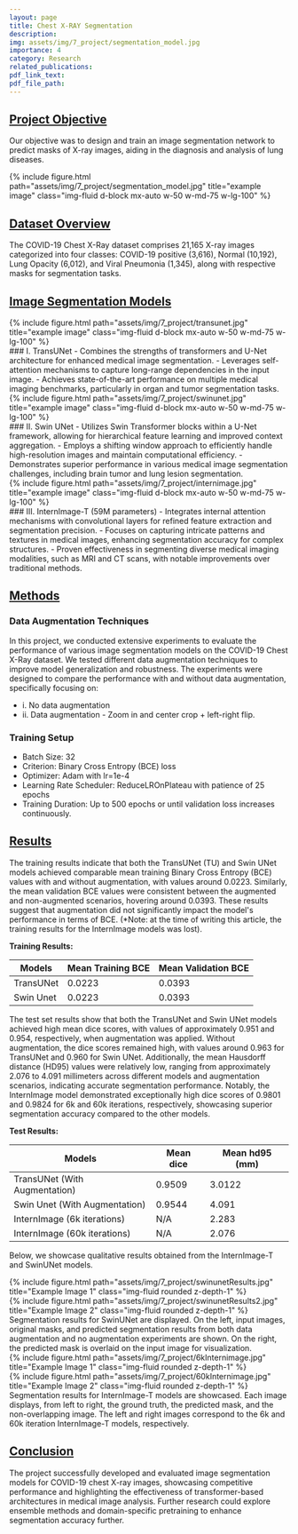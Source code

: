 ```yaml
---
layout: page
title: Chest X-RAY Segmentation
description: 
img: assets/img/7_project/segmentation_model.jpg
importance: 4
category: Research
related_publications: 
pdf_link_text: 
pdf_file_path: 
---
```


## <u>Project Objective</u>
Our objective was to design and train an image segmentation network to predict masks of X-ray images, aiding in the diagnosis and analysis of lung diseases.

<div class="container text-center">
        {% include figure.html path="assets/img/7_project/segmentation_model.jpg" title="example image" class="img-fluid d-block mx-auto w-50 w-md-75 w-lg-100" %}
</div>


## <u>Dataset Overview</u>
The COVID-19 Chest X-Ray dataset comprises 21,165 X-ray images categorized into four classes: COVID-19 positive (3,616), Normal (10,192), Lung Opacity (6,012), and Viral Pneumonia (1,345), along with respective masks for segmentation tasks.


## <u>Image Segmentation Models</u>

<div class="container text-center">
        {% include figure.html path="assets/img/7_project/transunet.jpg" title="example image" class="img-fluid d-block mx-auto w-50 w-md-75 w-lg-100" %}
</div>
### I. TransUNet
  -	Combines the strengths of transformers and U-Net architecture for enhanced medical image segmentation.
  -	Leverages self-attention mechanisms to capture long-range dependencies in the input image.
  -	Achieves state-of-the-art performance on multiple medical imaging benchmarks, particularly in organ and tumor segmentation tasks.

<div class="container text-center">
        {% include figure.html path="assets/img/7_project/swinunet.jpg" title="example image" class="img-fluid d-block mx-auto w-50 w-md-75 w-lg-100" %}
</div>
### II. Swin UNet
  -	Utilizes Swin Transformer blocks within a U-Net framework, allowing for hierarchical feature learning and improved context aggregation.
  -	Employs a shifting window approach to efficiently handle high-resolution images and maintain computational efficiency.
  -	Demonstrates superior performance in various medical image segmentation challenges, including brain tumor and lung lesion segmentation.

<div class="container text-center">
        {% include figure.html path="assets/img/7_project/internimage.jpg" title="example image" class="img-fluid d-block mx-auto w-50 w-md-75 w-lg-100" %}
</div>
### III. InternImage-T (59M parameters)
  -	Integrates internal attention mechanisms with convolutional layers for refined feature extraction and segmentation precision.
  -	Focuses on capturing intricate patterns and textures in medical images, enhancing segmentation accuracy for complex structures.
  -	Proven effectiveness in segmenting diverse medical imaging modalities, such as MRI and CT scans, with notable improvements over traditional methods.


## <u>Methods</u>
### Data Augmentation Techniques
In this project, we conducted extensive experiments to evaluate the performance of various image segmentation models on the COVID-19 Chest X-Ray dataset. We tested different data augmentation techniques to improve model generalization and robustness. The experiments were designed to compare the performance with and without data augmentation, specifically focusing on:
-	i. No data augmentation
-	ii. Data augmentation - Zoom in and center crop + left-right flip. 

### Training Setup
- Batch Size: 32
- Criterion: Binary Cross Entropy (BCE) loss
- Optimizer: Adam with lr=1e-4
- Learning Rate Scheduler: ReduceLROnPlateau with patience of 25 epochs
- Training Duration: Up to 500 epochs or until validation loss increases continuously.


## <u>Results</u>
The training results indicate that both the TransUNet (TU) and Swin UNet models achieved comparable mean training Binary Cross Entropy (BCE) values with and without augmentation, with values around 0.0223. Similarly, the mean validation BCE values were consistent between the augmented and non-augmented scenarios, hovering around 0.0393. These results suggest that augmentation did not significantly impact the model's performance in terms of BCE. (*Note: at the time of writing this article, the training results for the InternImage models was lost).

**Training Results:**

| Models     | Mean Training BCE | Mean Validation BCE |
|------------|-------------------|---------------------|
| TransUNet  | 0.0223            | 0.0393              |
| Swin Unet  | 0.0223            | 0.0393              |

The test set results show that both the TransUNet and Swin UNet models achieved high mean dice scores, with values of approximately 0.951 and 0.954, respectively, when augmentation was applied. Without augmentation, the dice scores remained high, with values around 0.963 for TransUNet and 0.960 for Swin UNet. Additionally, the mean Hausdorff distance (HD95) values were relatively low, ranging from approximately 2.076 to 4.091 millimeters across different models and augmentation scenarios, indicating accurate segmentation performance. Notably, the InternImage model demonstrated exceptionally high dice scores of 0.9801 and 0.9824 for 6k and 60k iterations, respectively, showcasing superior segmentation accuracy compared to the other models.

**Test Results:**

| Models                      | Mean dice | Mean hd95 (mm) |
|-----------------------------|-----------|-----------------|
| TransUNet (With Augmentation) | 0.9509    | 3.0122          |
| Swin Unet (With Augmentation)  | 0.9544    | 4.091           |
| InternImage (6k iterations) | N/A       | 2.283           |
| InternImage (60k iterations) | N/A       | 2.076           |


Below, we showcase qualitative results obtained from the InternImage-T and SwinUNet models.

<div class="row">
    <div class="col-sm-6 mt-3 mt-md-0">
        {% include figure.html path="assets/img/7_project/swinunetResults.jpg" title="Example Image 1" class="img-fluid rounded z-depth-1" %}
    </div>
    <div class="col-sm-6 mt-3 mt-md-0">
        {% include figure.html path="assets/img/7_project/swinunetResults2.jpg" title="Example Image 2" class="img-fluid rounded z-depth-1" %}
    </div>
</div>
<div class="caption">
    Segmentation results for SwinUNet are displayed. On the left, input images, original masks, and predicted segmentation results from both data augmentation and no augmentation experiments are shown. On the right, the predicted mask is overlaid on the input image for visualization.
</div>

<div class="row">
    <div class="col-sm-6 mt-3 mt-md-0">
        {% include figure.html path="assets/img/7_project/6kInternimage.jpg" title="Example Image 1" class="img-fluid rounded z-depth-1" %}
    </div>
    <div class="col-sm-6 mt-3 mt-md-0">
        {% include figure.html path="assets/img/7_project/60kInternimage.jpg" title="Example Image 2" class="img-fluid rounded z-depth-1" %}
    </div>
</div>
<div class="caption">
    Segmentation results for InternImage-T models are showcased. Each image displays, from left to right, the ground truth, the predicted mask, and the non-overlapping image. The left and right images correspond to the 6k and 60k iteration InternImage-T models, respectively.
</div>

## <u>Conclusion</u>
The project successfully developed and evaluated image segmentation models for COVID-19 chest X-ray images, showcasing competitive performance and highlighting the effectiveness of transformer-based architectures in medical image analysis. Further research could explore ensemble methods and domain-specific pretraining to enhance segmentation accuracy further.
